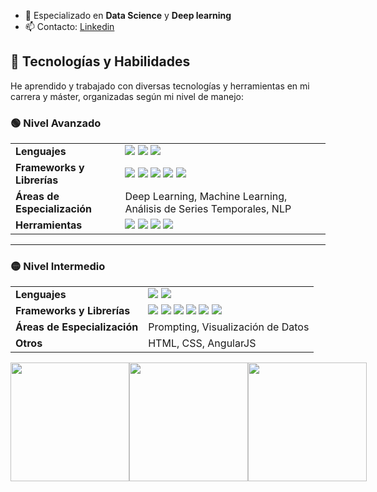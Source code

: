 - 🔭 Especializado en **Data Science** y **Deep learning**
- 📫 Contacto: [Linkedin](https://www.linkedin.com/in/jorge-del-castillo-gómez-243b67285/)


## 🧰 Tecnologías y Habilidades

He aprendido y trabajado con diversas tecnologías y herramientas en mi carrera y máster, organizadas según mi nivel de manejo:

### 🟢 Nivel Avanzado
<table>
  <tr>
    <td><b>Lenguajes</b></td>
    <td><img src="https://img.shields.io/badge/Python-3776AB?style=for-the-badge&logo=python&logoColor=white"/> <img src="https://img.shields.io/badge/SQL-4479A1?style=for-the-badge&logo=sqlite&logoColor=white"/> <img src="https://img.shields.io/badge/NoSQL-orange?style=for-the-badge&logo=mongodb&logoColor=white"/></td>
  </tr>
  <tr>
    <td><b>Frameworks y Librerías</b></td>
    <td>
      <img src="https://img.shields.io/badge/TensorFlow-FF6F00?style=for-the-badge&logo=tensorflow&logoColor=white"/>
      <img src="https://img.shields.io/badge/Keras-D00000?style=for-the-badge&logo=keras&logoColor=white"/>
      <img src="https://img.shields.io/badge/scikit--learn-F7931E?style=for-the-badge&logo=scikitlearn&logoColor=white"/>
      <img src="https://img.shields.io/badge/Pandas-150458?style=for-the-badge&logo=pandas&logoColor=white"/>
      <img src="https://img.shields.io/badge/NumPy-013243?style=for-the-badge&logo=numpy&logoColor=white"/>
    </td>
  </tr>
  <tr>
    <td><b>Áreas de Especialización</b></td>
    <td>Deep Learning, Machine Learning, Análisis de Series Temporales, NLP</td>
  </tr>
  <tr>
    <td><b>Herramientas</b></td>
    <td><img src="https://img.shields.io/badge/Git-F05032?style=for-the-badge&logo=git&logoColor=white"/> <img src="https://img.shields.io/badge/Oracle_SQL_Developer-F80000?style=for-the-badge&logo=oracle&logoColor=white"/> <img src="https://img.shields.io/badge/PostgreSQL-336791?style=for-the-badge&logo=postgresql&logoColor=white"/> <img src="https://img.shields.io/badge/MySQL-4479A1?style=for-the-badge&logo=mysql&logoColor=white"/></td>
  </tr>
</table>

---

### 🟡 Nivel Intermedio
<table>
  <tr>
    <td><b>Lenguajes</b></td>
    <td>
      <img src="https://img.shields.io/badge/Java-007396?style=for-the-badge&logo=java&logoColor=white"/>
      <img src="https://img.shields.io/badge/C++-00599C?style=for-the-badge&logo=cplusplus&logoColor=white"/>
    </td>
  </tr>
  <tr>
    <td><b>Frameworks y Librerías</b></td>
    <td>
      <img src="https://img.shields.io/badge/ElasticSearch-005571?style=for-the-badge&logo=elasticsearch&logoColor=white"/>
      <img src="https://img.shields.io/badge/Apache_Hive-FDEE21?style=for-the-badge&logo=apachehive&logoColor=black"/>
      <img src="https://img.shields.io/badge/Docker-2496ED?style=for-the-badge&logo=docker&logoColor=white"/>
      <img src="https://img.shields.io/badge/Apache_Spark-E25A1C?style=for-the-badge&logo=apachespark&logoColor=white"/>
      <img src="https://img.shields.io/badge/Plotly-3F4F75?style=for-the-badge&logo=plotly&logoColor=white"/>
      <img src="https://img.shields.io/badge/Seaborn-2E4053?style=for-the-badge"/>
    </td>
  </tr>
  <tr>
    <td><b>Áreas de Especialización</b></td>
    <td>Prompting, Visualización de Datos</td>
  </tr>
  <tr>
    <td><b>Otros</b></td>
    <td>HTML, CSS, AngularJS</td>
  </tr>
</table>

<div>
  <!-- Primera fila: GitHub Streak y Profile Details -->
<div style="display: flex; justify-content: space-between;">
  <img src="https://github-readme-streak-stats.herokuapp.com?user=jorgeDC01" style="height: 190px; width: auto;"/>
  <img src="https://github-readme-stats.vercel.app/api/top-langs/?username=jorgeDC01&layout=compact&langs_count=8&" style="height: 190px; width: auto;"/>
  <img src="https://github-profile-summary-cards.vercel.app/api/cards/profile-details?username=jorgeDC01" style="height: 190px; width: auto;"/>
</div>
</div>

